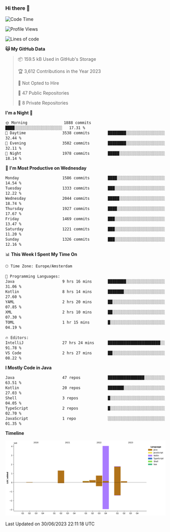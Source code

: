 ### Hi there 👋


<!--START_SECTION:waka-->
![Code Time](http://img.shields.io/badge/Code%20Time-3%2C291%20hrs%2028%20mins-blue)

![Profile Views](http://img.shields.io/badge/Profile%20Views-111-blue)

![Lines of code](https://img.shields.io/badge/From%20Hello%20World%20I%27ve%20Written-8.5%20million%20lines%20of%20code-blue)

**🐱 My GitHub Data** 

> 📦 159.5 kB Used in GitHub's Storage 
 > 
> 🏆 3,612 Contributions in the Year 2023
 > 
> 🚫 Not Opted to Hire
 > 
> 📜 47 Public Repositories 
 > 
> 🔑 8 Private Repositories 
 > 
**I'm a Night 🦉** 

```text
🌞 Morning                1888 commits        ████░░░░░░░░░░░░░░░░░░░░░   17.31 % 
🌆 Daytime                3538 commits        ████████░░░░░░░░░░░░░░░░░   32.44 % 
🌃 Evening                3502 commits        ████████░░░░░░░░░░░░░░░░░   32.11 % 
🌙 Night                  1978 commits        █████░░░░░░░░░░░░░░░░░░░░   18.14 % 
```
📅 **I'm Most Productive on Wednesday** 

```text
Monday                   1586 commits        ████░░░░░░░░░░░░░░░░░░░░░   14.54 % 
Tuesday                  1333 commits        ███░░░░░░░░░░░░░░░░░░░░░░   12.22 % 
Wednesday                2044 commits        █████░░░░░░░░░░░░░░░░░░░░   18.74 % 
Thursday                 1927 commits        ████░░░░░░░░░░░░░░░░░░░░░   17.67 % 
Friday                   1469 commits        ███░░░░░░░░░░░░░░░░░░░░░░   13.47 % 
Saturday                 1221 commits        ███░░░░░░░░░░░░░░░░░░░░░░   11.20 % 
Sunday                   1326 commits        ███░░░░░░░░░░░░░░░░░░░░░░   12.16 % 
```


📊 **This Week I Spent My Time On** 

```text
🕑︎ Time Zone: Europe/Amsterdam

💬 Programming Languages: 
Java                     9 hrs 16 mins       ████████░░░░░░░░░░░░░░░░░   31.06 % 
Kotlin                   8 hrs 14 mins       ███████░░░░░░░░░░░░░░░░░░   27.60 % 
YAML                     2 hrs 20 mins       ██░░░░░░░░░░░░░░░░░░░░░░░   07.85 % 
XML                      2 hrs 10 mins       ██░░░░░░░░░░░░░░░░░░░░░░░   07.30 % 
TOML                     1 hr 15 mins        █░░░░░░░░░░░░░░░░░░░░░░░░   04.19 % 

🔥 Editors: 
IntelliJ                 27 hrs 24 mins      ███████████████████████░░   91.78 % 
VS Code                  2 hrs 27 mins       ██░░░░░░░░░░░░░░░░░░░░░░░   08.22 % 
```

**I Mostly Code in Java** 

```text
Java                     47 repos            ████████████████░░░░░░░░░   63.51 % 
Kotlin                   20 repos            ███████░░░░░░░░░░░░░░░░░░   27.03 % 
Shell                    3 repos             █░░░░░░░░░░░░░░░░░░░░░░░░   04.05 % 
TypeScript               2 repos             █░░░░░░░░░░░░░░░░░░░░░░░░   02.70 % 
JavaScript               1 repo              ░░░░░░░░░░░░░░░░░░░░░░░░░   01.35 % 
```



**Timeline**

![Lines of Code chart](https://raw.githubusercontent.com/powercasgamer/powercasgamer/master/assets/bar_graph.png)


 Last Updated on 30/06/2023 22:11:18 UTC
<!--END_SECTION:waka-->
